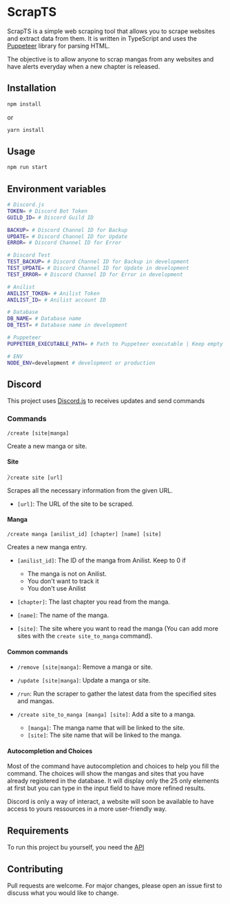 # ScrapTS

ScrapTS is a simple web scraping tool that allows you to scrape websites and extract data from them. It is written in TypeScript and uses the [Puppeteer](https://pptr.dev/) library for parsing HTML.

The objective is to allow anyone to scrap mangas from any websites and have alerts everyday when a new chapter is released.

## Installation

```bash
npm install
```
or
```bash
yarn install
```

## Usage

```bash
npm run start
```

## Environment variables

```bash
# Discord.js
TOKEN= # Discord Bot Token
GUILD_ID= # Discord Guild ID

BACKUP= # Discord Channel ID for Backup
UPDATE= # Discord Channel ID for Update
ERROR= # Discord Channel ID for Error

# Discord Test
TEST_BACKUP= # Discord Channel ID for Backup in development
TEST_UPDATE= # Discord Channel ID for Update in development
TEST_ERROR= # Discord Channel ID for Error in development

# Anilist
ANILIST_TOKEN= # Anilist Token
ANILIST_ID= # Anilist account ID

# Database
DB_NAME= # Database name
DB_TEST= # Database name in development

# Puppeteer
PUPPETEER_EXECUTABLE_PATH= # Path to Puppeteer executable | Keep empty if you want to use the default path

# ENV
NODE_ENV=development # development or production
```

## Discord

This project uses [Discord.js](https://discord.js.org/) to receives updates and send commands

### Commands

`/create [site|manga]`

Create a new manga or site.

#### Site
̀`/create site [url]`

Scrapes all the necessary information from the given URL.

- `[url]`: The URL of the site to be scraped.
  

#### Manga

`/create manga [anilist_id] [chapter] [name] [site]`

Creates a new manga entry.

- `[anilist_id]`: The ID of the manga from Anilist. Keep to 0 if
  - The manga is not on Anilist.
  - You don't want to track it
  - You don't use Anilist
  
- `[chapter]`: The last chapter you read from the manga.
- `[name]`: The name of the manga.
- `[site]`: The site where you want to read the manga (You can add more sites with the `create site_to_manga` command).

#### Common commands
  
- `/remove [site|manga]`: Remove a manga or site.

- `/update [site|manga]`: Update a manga or site.

- `/run`: Run the scraper to gather the latest data from the specified sites and mangas.
 - `/create site_to_manga [manga] [site]`: Add a site to a manga.
   - `[manga]`: The manga name that will be linked to the site.
   - `[site]`: The site name that will be linked to the manga.
  
#### Autocompletion and Choices

Most of the command have autocompletion and choices to help you fill the command.
The choices will show the mangas and sites that you have already registered in the database. It will display only the 25 only elements at first but you can type in the input field to have more refined results.

Discord is only a way of interact, a website will soon be available to have access to yours ressources in a more user-friendly way.

## Requirements

To run this project bu yourself, you need the [API](https://github.com/The-Geneps-Personnal-Project/ScrapAPI)

## Contributing

Pull requests are welcome. For major changes, please open an issue first to discuss what you would like to change.